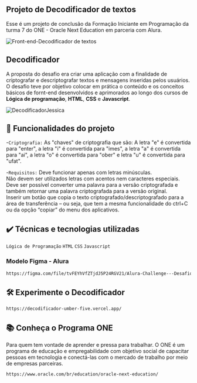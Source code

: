 ## Projeto de Decodificador de textos
Esse é um projeto de conclusão da Formação Iniciante em Programação da turma 7 do ONE - Oracle Next Education em parceria com Alura.

![Front-end-Decodificador de textos](https://github.com/user-attachments/assets/c9d3b7e0-c551-47e3-a1a0-66a0f6397d9a)


## Decodificador
A proposta do desafio era criar uma aplicação com a finalidade de criptografar e descriptografar textos e mensagens inseridas pelos usuários. 
O desafio teve por objetivo colocar em prática o conteúdo e os conceitos básicos de fornt-end desenvolvidos e aprimorados ao longo dos cursos de **Lógica de programação**, **HTML**, **CSS** e **Javascript**.    
  
![DecodificadorJessica](https://github.com/user-attachments/assets/bee63023-73e8-4aa7-bcdf-2b49a8ce6eb0)


## 🔨 Funcionalidades do projeto
-`Criptografia:`  As "chaves" de criptografia que são: A letra "e" é convertida para "enter", a letra "i" é convertida para "imes", a letra "a" é convertida para "ai", a letra "o" é convertida para "ober" e letra "u" é convertida para "ufat".

-`Requisitos:`  Deve funcionar apenas com letras minúsculas.  
Não devem ser utilizados letras com acentos nem caracteres especiais.  
Deve ser possível converter uma palavra para a versão criptografada e também retornar uma palavra criptografada para a versão original.  
Inserir um  botão que copia o texto criptografado/descriptografado para a área de transferência – ou seja, que tem a mesma funcionalidade do ctrl+C ou da opção “copiar” do menu dos aplicativos.

## ✔️ Técnicas e tecnologias utilizadas

`Lógica de Programação` `HTML` `CSS` `Javascript`

### Modelo Figma - Alura
```bash
https://figma.com/file/tvFEYhVfZTjdJ5P24RGV21/Alura-Challenge---Desafio-1---Lógica
```

## 🛠️ Experimente o Decodificador
```bash
https://decodificador-umber-five.vercel.app/
```

## 📚 Conheça o Programa ONE
Para quem tem vontade de aprender e pressa para trabalhar.
O ONE é um programa de educação e empregabilidade com objetivo social de capacitar pessoas em tecnologia e conectá-las com o mercado de trabalho por meio de empresas parceiras.

```bash
https://www.oracle.com/br/education/oracle-next-education/
```
